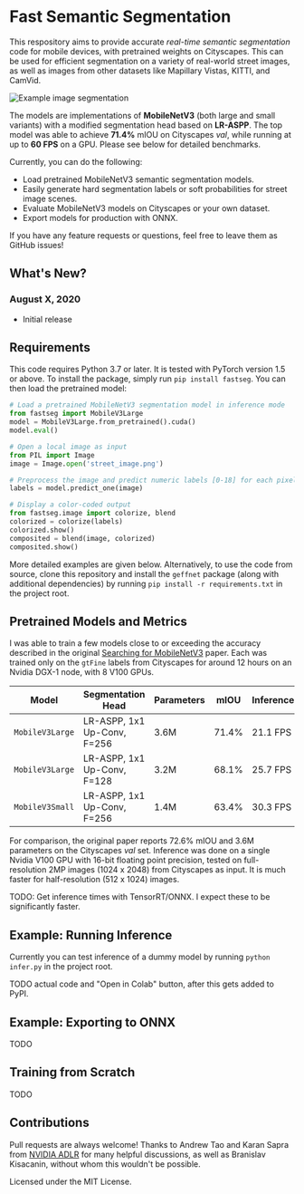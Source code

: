 # Fast Semantic Segmentation

This respository aims to provide accurate _real-time semantic segmentation_ code for mobile devices, with pretrained weights on Cityscapes. This can be used for efficient segmentation on a variety of real-world street images, as well as images from other datasets like Mapillary Vistas, KITTI, and CamVid.

![Example image segmentation](https://i.imgur.com/WspmlwN.jpg)



The models are implementations of **MobileNetV3** (both large and small variants) with a modified segmentation head based on **LR-ASPP**. The top model was able to achieve **71.4%** mIOU on Cityscapes _val_, while running at up to **60 FPS** on a GPU. Please see below for detailed benchmarks.

Currently, you can do the following:

- Load pretrained MobileNetV3 semantic segmentation models.
- Easily generate hard segmentation labels or soft probabilities for street image scenes.
- Evaluate MobileNetV3 models on Cityscapes or your own dataset.
- Export models for production with ONNX.

If you have any feature requests or questions, feel free to leave them as GitHub issues!

## What's New?

### August X, 2020

- Initial release

## Requirements

This code requires Python 3.7 or later. It is tested with PyTorch version 1.5 or above. To install the package, simply run `pip install fastseg`. You can then load the pretrained model:

```python
# Load a pretrained MobileNetV3 segmentation model in inference mode
from fastseg import MobileV3Large
model = MobileV3Large.from_pretrained().cuda()
model.eval()

# Open a local image as input
from PIL import Image
image = Image.open('street_image.png')

# Preprocess the image and predict numeric labels [0-18] for each pixel
labels = model.predict_one(image)

# Display a color-coded output
from fastseg.image import colorize, blend
colorized = colorize(labels)
colorized.show()
composited = blend(image, colorized)
composited.show()
```

More detailed examples are given below. Alternatively, to use the code from source, clone this repository and install the `geffnet` package (along with additional dependencies) by running `pip install -r requirements.txt` in the project root.

## Pretrained Models and Metrics

I was able to train a few models close to or exceeding the accuracy described in the original [Searching for MobileNetV3](https://arxiv.org/abs/1905.02244) paper. Each was trained only on the `gtFine` labels from Cityscapes for around 12 hours on an Nvidia DGX-1 node, with 8 V100 GPUs.

| Model           | Segmentation Head           | Parameters | mIOU  | Inference | Pretrained? |
| --------------- | --------------------------- | ---------- | ----- | --------- | :---------: |
| `MobileV3Large` | LR-ASPP, 1x1 Up-Conv, F=256 | 3.6M       | 71.4% | 21.1 FPS  |      ✔      |
| `MobileV3Large` | LR-ASPP, 1x1 Up-Conv, F=128 | 3.2M       | 68.1% | 25.7 FPS  |             |
| `MobileV3Small` | LR-ASPP, 1x1 Up-Conv, F=256 | 1.4M       | 63.4% | 30.3 FPS  |      ✔      |

For comparison, the original paper reports 72.6% mIOU and 3.6M parameters on the Cityscapes _val_ set. Inference was done on a single Nvidia V100 GPU with 16-bit floating point precision, tested on full-resolution 2MP images (1024 x 2048) from Cityscapes as input. It is much faster for half-resolution (512 x 1024) images.

TODO: Get inference times with TensorRT/ONNX. I expect these to be significantly faster.

## Example: Running Inference

Currently you can test inference of a dummy model by running `python infer.py` in the project root.

TODO actual code and "Open in Colab" button, after this gets added to PyPI.

## Example: Exporting to ONNX

TODO

## Training from Scratch

TODO

## Contributions

Pull requests are always welcome! Thanks to Andrew Tao and Karan Sapra from [NVIDIA ADLR](https://nv-adlr.github.io/) for many helpful discussions, as well as Branislav Kisacanin, without whom this wouldn't be possible.

Licensed under the MIT License.
